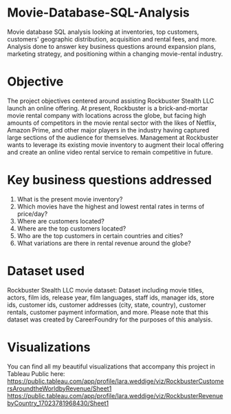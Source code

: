 # Movie-Database-SQL-Analysis
Movie database SQL analysis looking at inventories, top customers, customers' geographic distribution, acquisition and rental fees, and more. Analysis done to answer key business questions around expansion plans, marketing strategy, and positioning within a changing movie-rental industry. 


# Objective
The project objectives centered around assisting Rockbuster Stealth LLC launch an online offering. At present, Rockbuster is a brick-and-mortar movie rental company with locations across the globe, but facing high amounts of competitors in the movie rental sector with the likes of Netflix, Amazon Prime, and other major players in the industry having captured large sections of the audience for themselves. Management at Rockbuster wants to leverage its existing movie inventory to augment their local offering and create an online video rental service to remain competitive in future. 


# Key business questions addressed
1. What is the present movie inventory?
2. Which movies have the highest and lowest rental rates in terms of price/day?
3. Where are customers located?
4. Where are the top customers located?
5. Who are the top customers in certain countries and cities?
6. What variations are there in rental revenue around the globe?


# Dataset used
Rockbuster Stealth LLC movie dataset: Dataset including movie titles, actors, film ids, release year, film languages, staff ids, manager ids, store ids, customer ids, customer addresses (city, state, country), customer rentals, customer payment information, and more. Please note that this dataset was created by CareerFoundry for the purposes of this analysis. 


# Visualizations
You can find all my beautiful visualizations that accompany this project in Tableau Public here: https://public.tableau.com/app/profile/lara.weddige/viz/RockbusterCustomersAroundtheWorldbyRevenue/Sheet1
https://public.tableau.com/app/profile/lara.weddige/viz/RockbusterRevenuebyCountry_17023781968430/Sheet1
